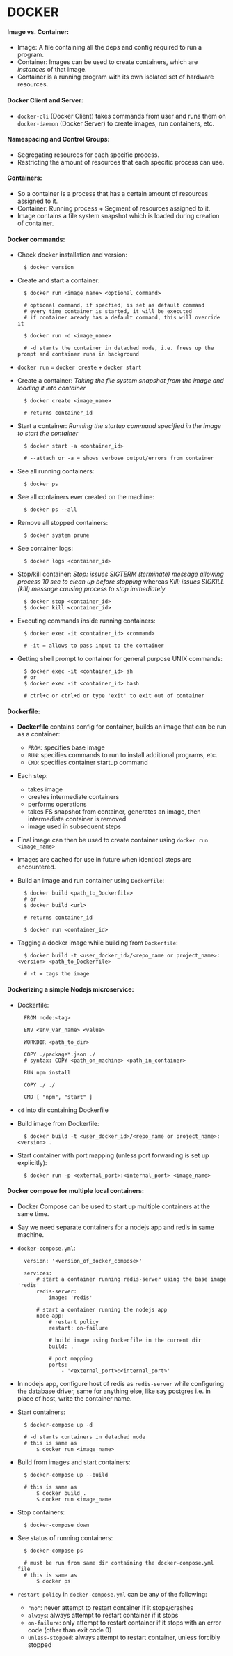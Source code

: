 # DOCKER

#### Image vs. Container:
- Image: A file containing all the deps and config required to run a program.  
- Container: Images can be used to create containers, which are *instances* of that image.
- Container is a running program with its own isolated set of hardware resources.  

#### Docker Client and Server:
- `docker-cli` (Docker Client) takes commands from user and runs them on `docker-daemon` (Docker Server) to create images, run containers, etc.

#### Namespacing and Control Groups:
- Segregating resources for each specific process. 
- Restricting the amount of resources that each specific process can use.

#### Containers:
- So a container is a process that has a certain amount of resources assigned to it.
- Container: Running process + Segment of resources assigned to it.
- Image contains a file system snapshot which is loaded during creation of container.

#### Docker commands:

- Check docker installation and version:

        $ docker version

- Create and start a container:

        $ docker run <image_name> <optional_command>

        # optional command, if specfied, is set as default command 
        # every time container is started, it will be executed 
        # if container aready has a default command, this will override it

        $ docker run -d <image_name>

        # -d starts the container in detached mode, i.e. frees up the prompt and container runs in background

- `docker run` = `docker create` + `docker start`

- Create a container: *Taking the file system snapshot from the image and loading it into container*

        $ docker create <image_name>

        # returns container_id

- Start a container: *Running the startup command specified in the image to start the container*

        $ docker start -a <container_id>

        # --attach or -a = shows verbose output/errors from container

- See all running containers:

        $ docker ps

- See all containers ever created on the machine:

        $ docker ps --all

- Remove all stopped containers:

        $ docker system prune

- See container logs:

        $ docker logs <container_id>

- Stop/kill container: *Stop: issues SIGTERM (terminate) message allowing process 10 sec to clean up before stopping* whereas *Kill: issues SIGKILL (kill) message causing process to stop immediately*

        $ docker stop <container_id>
        $ docker kill <container_id>

- Executing commands inside running containers:

        $ docker exec -it <container_id> <command>

        # -it = allows to pass input to the container

- Getting shell prompt to container for general purpose UNIX commands:

        $ docker exec -it <container_id> sh
        # or
        $ docker exec -it <container_id> bash

        # ctrl+c or ctrl+d or type 'exit' to exit out of container

#### Dockerfile:
- **Dockerfile** contains config for container, builds an image that can be run as a container:
    - `FROM`: specifies base image
    - `RUN`: specifies commands to run to install additional programs, etc.
    - `CMD`: specifies container startup command

- Each step: 
    - takes image
    - creates intermediate containers 
    - performs operations
    - takes FS snapshot from container, generates an image, then intermediate container is removed
    - image used in subsequent steps

- Final image can then be used to create container using `docker run <image_name>`
- Images are cached for use in future when identical steps are encountered.

- Build an image and run container using `Dockerfile`:

        $ docker build <path_to_Dockerfile>
        # or
        $ docker build <url>

        # returns container_id

        $ docker run <container_id>

- Tagging a docker image while building from `Dockerfile`:

        $ docker build -t <user_docker_id>/<repo_name or project_name>:<version> <path_to_Dockerfile>

        # -t = tags the image

#### Dockerizing a simple Nodejs microservice:

- Dockerfile:

        FROM node:<tag>

        ENV <env_var_name> <value>

        WORKDIR <path_to_dir>
        
        COPY ./package*.json ./
        # syntax: COPY <path_on_machine> <path_in_container>

        RUN npm install

        COPY ./ ./

        CMD [ "npm", "start" ]

- `cd` into dir containing Dockerfile

- Build image from Dockerfile:

        $ docker build -t <user_docker_id>/<repo_name or project_name>:<version> .
                        
- Start container with port mapping (unless port forwarding is set up explicitly):

        $ docker run -p <external_port>:<internal_port> <image_name>

#### Docker compose for multiple local containers:

- Docker Compose can be used to start up multiple containers at the same time.

- Say we need separate containers for a nodejs app and redis in same machine.

- `docker-compose.yml`:

        version: '<version_of_docker_compose>'

        services:            
            # start a container running redis-server using the base image 'redis'
            redis-server:
                image: 'redis'

            # start a container running the nodejs app
            node-app:
                # restart policy
                restart: on-failure
                
                # build image using Dockerfile in the current dir
                build: .
                
                # port mapping
                ports:
                    - '<external_port>:<internal_port>'

- In nodejs app, configure host of redis as `redis-server` while configuring the database driver, same for anything else, like say postgres i.e. in place of host, write the container name.

- Start containers:

        $ docker-compose up -d

        # -d starts containers in detached mode 
        # this is same as 
            $ docker run <image_name>

- Build from images and start containers:
    
        $ docker-compose up --build 

        # this is same as 
            $ docker build . 
            $ docker run <image_name

- Stop containers:
    
        $ docker-compose down

- See status of running containers:
    
        $ docker-compose ps

        # must be run from same dir containing the docker-compose.yml file
        # this is same as 
            $ docker ps

- `restart policy` in `docker-compose.yml` can be any of the following:
    - `"no"`: never attempt to restart container if it stops/crashes
    - `always`: always attempt to restart container if it stops
    - `on-failure`: only attempt to restart container if it stops with an error code (other than exit code 0)
    - `unless-stopped`: always attempt to restart container, unless forcibly stopped  

